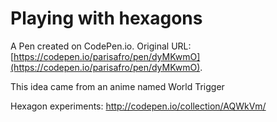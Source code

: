 # Playing with hexagons

A Pen created on CodePen.io. Original URL: [https://codepen.io/parisafro/pen/dyMKwmO](https://codepen.io/parisafro/pen/dyMKwmO).

This idea came from an anime named World Trigger

Hexagon experiments: http://codepen.io/collection/AQWkVm/

